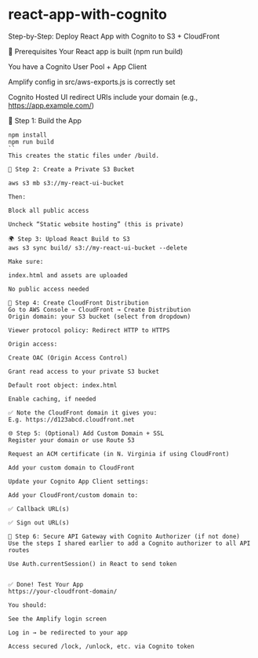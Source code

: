 # react-app-with-cognito

Step-by-Step: Deploy React App with Cognito to S3 + CloudFront

🧱 Prerequisites
Your React app is built (npm run build)

You have a Cognito User Pool + App Client

Amplify config in src/aws-exports.js is correctly set

Cognito Hosted UI redirect URIs include your domain (e.g., https://app.example.com/)

🔨 Step 1: Build the App
```
npm install
npm run build
``
This creates the static files under /build.

📁 Step 2: Create a Private S3 Bucket

aws s3 mb s3://my-react-ui-bucket

Then:

Block all public access

Uncheck “Static website hosting” (this is private)

🌍 Step 3: Upload React Build to S3
aws s3 sync build/ s3://my-react-ui-bucket --delete

Make sure:

index.html and assets are uploaded

No public access needed

🧭 Step 4: Create CloudFront Distribution
Go to AWS Console → CloudFront → Create Distribution
Origin domain: your S3 bucket (select from dropdown)

Viewer protocol policy: Redirect HTTP to HTTPS

Origin access:

Create OAC (Origin Access Control)

Grant read access to your private S3 bucket

Default root object: index.html

Enable caching, if needed

✅ Note the CloudFront domain it gives you:
E.g. https://d123abcd.cloudfront.net

🌐 Step 5: (Optional) Add Custom Domain + SSL
Register your domain or use Route 53

Request an ACM certificate (in N. Virginia if using CloudFront)

Add your custom domain to CloudFront

Update your Cognito App Client settings:

Add your CloudFront/custom domain to:

✅ Callback URL(s)

✅ Sign out URL(s)

🔐 Step 6: Secure API Gateway with Cognito Authorizer (if not done)
Use the steps I shared earlier to add a Cognito authorizer to all API routes

Use Auth.currentSession() in React to send token


✅ Done! Test Your App
https://your-cloudfront-domain/

You should:

See the Amplify login screen

Log in → be redirected to your app

Access secured /lock, /unlock, etc. via Cognito token

